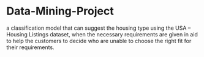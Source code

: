 # Data-Mining-Project
a classification model that can suggest the housing  type using the USA – Housing Listings dataset, when the necessary  requirements are given in aid to help the customers to decide who  are unable to choose the right fit for their requirements.
